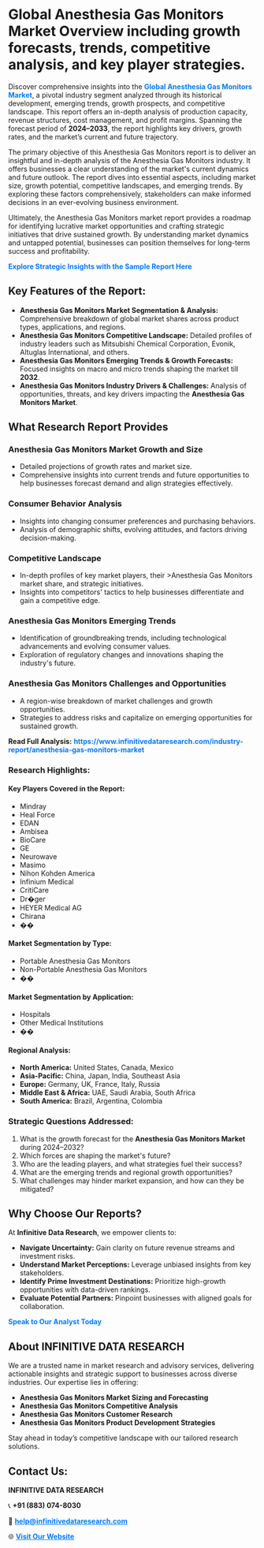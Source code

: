 <h1>Global Anesthesia Gas Monitors Market Overview including growth forecasts, trends, competitive analysis, and key player strategies.</h1>
<p>
Discover comprehensive insights into the 
<a href="https://www.infinitivedataresearch.com/industry-report/anesthesia-gas-monitors-market" rel="dofollow" style="color: #007BFF; text-decoration: none;"><strong>Global Anesthesia Gas Monitors Market</strong></a>, a pivotal industry segment analyzed through its historical development, emerging trends, growth prospects, and competitive landscape. This report offers an in-depth analysis of production capacity, revenue structures, cost management, and profit margins. Spanning the forecast period of <strong>2024–2033</strong>, the report highlights key drivers, growth rates, and the market’s current and future trajectory.
</p>
<p>
The primary objective of this Anesthesia Gas Monitors report is to deliver an insightful and in-depth analysis of the Anesthesia Gas Monitors industry. It offers businesses a clear understanding of the market's current dynamics and future outlook. The report dives into essential aspects, including market size, growth potential, competitive landscapes, and emerging trends. By exploring these factors comprehensively, stakeholders can make informed decisions in an ever-evolving business environment.
</p>
<p>
Ultimately, the Anesthesia Gas Monitors market report provides a roadmap for identifying lucrative market opportunities and crafting strategic initiatives that drive sustained growth. By understanding market dynamics and untapped potential, businesses can position themselves for long-term success and profitability.
</p>
<p>
<a href="https://www.infinitivedataresearch.com/request-sample/reportId=109729" style="color: #007BFF; text-decoration: none;"><strong>Explore Strategic Insights with the Sample Report Here</strong></a>
</p>

<h2>Key Features of the Report:</h2>
<ul>
<li><strong>Anesthesia Gas Monitors Market Segmentation & Analysis:</strong> Comprehensive breakdown of global market shares across product types, applications, and regions.</li>
<li><strong>Anesthesia Gas Monitors Competitive Landscape:</strong> Detailed profiles of industry leaders such as Mitsubishi Chemical Corporation, Evonik, Altuglas International, and others.</li>
<li><strong>Anesthesia Gas Monitors Emerging Trends & Growth Forecasts:</strong> Focused insights on macro and micro trends shaping the market till <strong>2032</strong>.</li>
<li><strong>Anesthesia Gas Monitors Industry Drivers & Challenges:</strong> Analysis of opportunities, threats, and key drivers impacting the <strong>Anesthesia Gas Monitors Market</strong>.</li>
</ul>

<h2>What Research Report Provides</h2>
<h3>Anesthesia Gas Monitors Market Growth and Size</h3>
<ul>
<li>Detailed projections of growth rates and market size.</li>
<li>Comprehensive insights into current trends and future opportunities to help businesses forecast demand and align strategies effectively.</li>
</ul>

<h3>Consumer Behavior Analysis</h3>
<ul>
<li>Insights into changing consumer preferences and purchasing behaviors.</li>
<li>Analysis of demographic shifts, evolving attitudes, and factors driving decision-making.</li>
</ul>

<h3>Competitive Landscape</h3>
<ul>
<li>In-depth profiles of key market players, their >Anesthesia Gas Monitors market share, and strategic initiatives.</li>
<li>Insights into competitors' tactics to help businesses differentiate and gain a competitive edge.</li>
</ul>

<h3>Anesthesia Gas Monitors Emerging Trends</h3>
<ul>
<li>Identification of groundbreaking trends, including technological advancements and evolving consumer values.</li>
<li>Exploration of regulatory changes and innovations shaping the industry's future.</li>
</ul>

<h3>Anesthesia Gas Monitors Challenges and Opportunities</h3>
<ul>
<li>A region-wise breakdown of market challenges and growth opportunities.</li>
<li>Strategies to address risks and capitalize on emerging opportunities for sustained growth.</li>
</ul>
<p><strong>Read Full Analysis:</strong> <a href="https://www.infinitivedataresearch.com/industry-report/anesthesia-gas-monitors-market" rel="dofollow" style="color: #007BFF; text-decoration: none;"><strong>https://www.infinitivedataresearch.com/industry-report/anesthesia-gas-monitors-market</strong></a></p>
<h3>Research Highlights:</h3>
<h4>Key Players Covered in the Report:</h4>
<ul><li>Mindray</li><li>Heal Force</li><li>EDAN</li><li>Ambisea</li><li>BioCare</li><li>GE</li><li>Neurowave</li><li>Masimo</li><li>Nihon Kohden America</li><li>Infinium Medical</li><li>CritiCare</li><li>Dr�ger</li><li>HEYER Medical AG</li><li>Chirana</li><li>��</li></ul>
<h4>Market Segmentation by Type:</h4>
<ul><li>Portable Anesthesia Gas Monitors</li><li>Non-Portable Anesthesia Gas Monitors</li><li>��</li></ul>
<h4>Market Segmentation by Application:</h4>
<ul><li>Hospitals</li><li>Other Medical Institutions</li><li>��</li></ul>

<h4>Regional Analysis:</h4>
<ul>
<li><strong>North America:</strong> United States, Canada, Mexico</li>
<li><strong>Asia-Pacific:</strong> China, Japan, India, Southeast Asia</li>
<li><strong>Europe:</strong> Germany, UK, France, Italy, Russia</li>
<li><strong>Middle East & Africa:</strong> UAE, Saudi Arabia, South Africa</li>
<li><strong>South America:</strong> Brazil, Argentina, Colombia</li>
</ul>

<h3>Strategic Questions Addressed:</h3>
<ol>
<li>What is the growth forecast for the <strong>Anesthesia Gas Monitors Market</strong> during 2024–2032?</li>
<li>Which forces are shaping the market's future?</li>
<li>Who are the leading players, and what strategies fuel their success?</li>
<li>What are the emerging trends and regional growth opportunities?</li>
<li>What challenges may hinder market expansion, and how can they be mitigated?</li>
</ol>

<h2>Why Choose Our Reports?</h2>
<p>At <strong>Infinitive Data Research</strong>, we empower clients to:</p>
<ul>
<li><strong>Navigate Uncertainty:</strong> Gain clarity on future revenue streams and investment risks.</li>
<li><strong>Understand Market Perceptions:</strong> Leverage unbiased insights from key stakeholders.</li>
<li><strong>Identify Prime Investment Destinations:</strong> Prioritize high-growth opportunities with data-driven rankings.</li>
<li><strong>Evaluate Potential Partners:</strong> Pinpoint businesses with aligned goals for collaboration.</li>
</ul>
<p><a href="https://www.infinitivedataresearch.com/industry-report/anesthesia-gas-monitors-market" rel="dofollow" style="color: #007BFF; text-decoration: none;"><strong>Speak to Our Analyst Today</strong></a></p>

<h2>About INFINITIVE DATA RESEARCH</h2>
<p>We are a trusted name in market research and advisory services, delivering actionable insights and strategic support to businesses across diverse industries. Our expertise lies in offering:</p>
<ul>
<li><strong>Anesthesia Gas Monitors Market Sizing and Forecasting</strong></li>
<li><strong>Anesthesia Gas Monitors Competitive Analysis</strong></li>
<li><strong>Anesthesia Gas Monitors Customer Research</strong></li>
<li><strong>Anesthesia Gas Monitors Product Development Strategies</strong></li>
</ul>
<p>Stay ahead in today’s competitive landscape with our tailored research solutions.</p>

<h2>Contact Us:</h2>
<p><strong>INFINITIVE DATA RESEARCH</strong></p>
<p>📞 <strong>+91 (883) 074-8030</strong></p>
<p>📧 <strong><a href="mailto:help@infinitivedataresearch.com" style="color: #007BFF;">help@infinitivedataresearch.com</a></strong></p>
<p>🌐 <strong><a href="https://www.infinitivedataresearch.com" rel="dofollow" style="color: #007BFF;">Visit Our Website</a></strong></p>